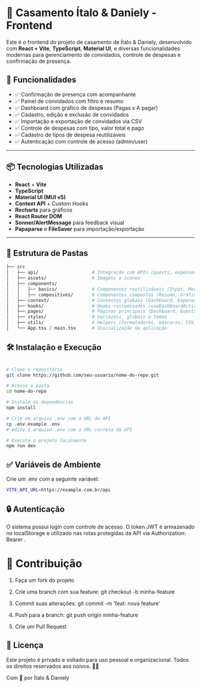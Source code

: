 # 💍 Casamento Ítalo & Daniely - Frontend

Este é o frontend do projeto de casamento de Ítalo & Daniely, desenvolvido com **React + Vite**, **TypeScript**, **Material UI**, e diversas funcionalidades modernas para gerenciamento de convidados, controle de despesas e confirmação de presença.

## 🚀 Funcionalidades

- ✅ Confirmação de presença com acompanhante
- ✅ Painel de convidados com filtro e resumo
- ✅ Dashboard com gráfico de despesas (Pagas x A pagar)
- ✅ Cadastro, edição e exclusão de convidados
- ✅ Importação e exportação de convidados via CSV
- ✅ Controle de despesas com tipo, valor total e pago
- ✅ Cadastro de tipos de despesa reutilizáveis
- ✅ Autenticação com controle de acesso (admin/user)

---

## 📦 Tecnologias Utilizadas

- **React** + **Vite**
- **TypeScript**
- **Material UI (MUI v5)**
- **Context API** + Custom Hooks
- **Recharts** para gráficos
- **React Router DOM**
- **Sonner/AlertMessage** para feedback visual
- **Papaparse** e **FileSaver** para importação/exportação

---
## 📁 Estrutura de Pastas

```bash
├── src
│   ├── api/                    # Integração com APIs (guests, expenses, etc)
│   ├── assets/                 # Imagens e ícones
│   ├── components/
│   │   ├── basics/             # Componentes reutilizáveis (Input, Modal, Alert)
│   │   ├── compositives/       # Componentes compostos (Resumo, Gráficos, etc)
│   ├── context/                # Contextos globais (Dashboard, Expenses, Auth)
│   ├── hooks/                  # Hooks customizados (useDashboardActions, etc)
│   ├── pages/                  # Páginas principais (Dashboard, Guests, Login)
│   ├── styles/                 # Variáveis, globais e temas
│   ├── utils/                  # Helpers (formatadores, máscaras, CSV)
│   └── App.tsx / main.tsx      # Inicialização da aplicação
```

## 🛠️ Instalação e Execução

```bash

# Clone o repositório
git clone https://github.com/seu-usuario/nome-do-repo.git

# Acesse a pasta
cd nome-do-repo

# Instale as dependências
npm install

# Crie um arquivo .env com a URL da API
cp .env.example .env
# edite o arquivo .env com a URL correta da API

# Execute o projeto localmente
npm run dev

```

## ✅ Variáveis de Ambiente

Crie um .env com a seguinte variável:

```bash
VITE_API_URL=https://example.com.br/api
```

## 🔒 Autenticação

O sistema possui login com controle de acesso. O token JWT é armazenado no localStorage e utilizado nas rotas protegidas da API via Authorization: Bearer <token>.

# 👥 Contribuição

1. Faça um fork do projeto

2. Crie uma branch com sua feature: git checkout -b minha-feature

3. Commit suas alterações: git commit -m 'feat: nova feature'

4. Push para a branch: git push origin minha-feature

5. Crie um Pull Request

## 📄 Licença

Este projeto é privado e voltado para uso pessoal e organizacional. Todos os direitos reservados aos noivos. 👰🤵


Com 💖 por Ítalo & Daniely